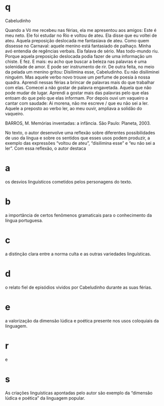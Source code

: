 # q
Cabeludinho

Quando a Vó me recebeu nas férias, ela me apresentou aos amigos: Este é meu neto. Ele foi estudar no Rio e voltou de ateu. Ela disse que eu voltei de ateu. Aquela preposição deslocada me fantasiava de ateu. Como quem dissesse no Carnaval: aquele menino está fantasiado de palhaço. Minha avó entendia de regências verbais. Ela falava de sério. Mas todo-mundo riu. Porque aquela preposição deslocada podia fazer de uma informação um chiste. E fez. E mais: eu acho que buscar a beleza nas palavras é uma solenidade de amor. E pode ser instrumento de rir. De outra feita, no meio da pelada um menino gritou: Disilimina esse, Cabeludinho. Eu não disiliminei ninguém. Mas aquele verbo novo trouxe um perfume de poesia à nossa quadra. Aprendi nessas férias a brincar de palavras mais do que trabalhar com elas. Comecei a não gostar de palavra engavetada. Aquela que não pode mudar de lugar. Aprendi a gostar mais das palavras pelo que elas entoam do que pelo que elas informam. Por depois ouvi um vaqueiro a cantar com saudade: Ai morena, não me escreve / que eu não sei a ler. Aquele a preposto ao verbo ler, ao meu ouvir, ampliava a solidão do vaqueiro.

BARROS, M. Memórias inventadas: a infância. São Paulo: Planeta, 2003.

No texto, o autor desenvolve uma reflexão sobre diferentes possibilidades de uso da língua e sobre os sentidos que esses usos podem produzir, a exemplo das expressões “voltou de ateu”, “disilimina esse” e “eu não sei a ler”. Com essa reflexão, o autor destaca

# a
os desvios linguísticos cometidos pelos personagens do texto.

# b
a importância de certos fenômenos gramaticais para o conhecimento da língua portuguesa.

# c
a distinção clara entre a norma culta e as outras variedades linguísticas.

# d
o relato fiel de episódios vividos por Cabeludinho durante as suas férias.

# e
a valorização da dimensão lúdica e poética presente nos usos coloquiais da linguagem.

# r
e

# s
As criações linguísticas apontadas pelo autor são exemplo da “dimensão lúdica e poética” da linguagem popular.

